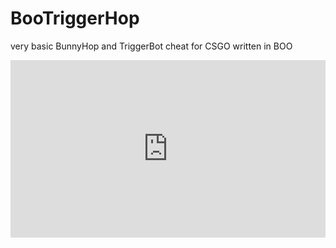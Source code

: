 # BooTriggerHop
very basic BunnyHop and TriggerBot cheat for CSGO written in BOO

<div style="width: 100%; height: 0px; position: relative; padding-bottom: 56.250%;"><iframe src="https://streamable.com/s/kt6hm/kfditb" frameborder="0" width="100%" height="100%" allowfullscreen style="width: 100%; height: 100%; position: absolute;"></iframe></div>
